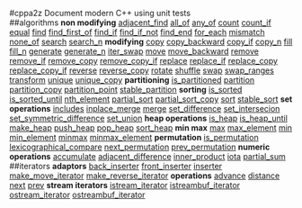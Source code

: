 #cppa2z
Document modern C++ using unit tests   
##algorithms
**non modifying** [adjacent_find](./algorithms/non_modifying_sequence.t.cpp#L10) [all_of](./algorithms/non_modifying_sequence.t.cpp#L48) [any_of](./algorithms/non_modifying_sequence.t.cpp#L60) [count](./algorithms/non_modifying_sequence.t.cpp#L72) [count_if](./algorithms/non_modifying_sequence.t.cpp#L82) [equal](./algorithms/non_modifying_sequence.t.cpp#L94) [find](./algorithms/non_modifying_sequence.t.cpp#L144) [find_first_of](./algorithms/non_modifying_sequence.t.cpp#L159) [find_if](./algorithms/non_modifying_sequence.t.cpp#L200) [find_if_not](./algorithms/non_modifying_sequence.t.cpp#L217) [find_end](./algorithms/non_modifying_sequence.t.cpp#L234) [for_each](./algorithms/non_modifying_sequence.t.cpp#L270) [mismatch](./algorithms/non_modifying_sequence.t.cpp#L295) [none_of](./algorithms/non_modifying_sequence.t.cpp#L341) [search](./algorithms/non_modifying_sequence.t.cpp#L353) [search_n](./algorithms/non_modifying_sequence.t.cpp#L394) **modifying** [copy](./algorithms/modifying_sequence.t.cpp#L10) [copy_backward](./algorithms/modifying_sequence.t.cpp#L61) [copy_if](./algorithms/modifying_sequence.t.cpp#L74) [copy_n](./algorithms/modifying_sequence.t.cpp#L90) [fill](./algorithms/modifying_sequence.t.cpp#L103) [fill_n](./algorithms/modifying_sequence.t.cpp#L116) [generate](./algorithms/modifying_sequence.t.cpp#L131) [generate_n](./algorithms/modifying_sequence.t.cpp#L147) [iter_swap](./algorithms/modifying_sequence.t.cpp#L163) [move](./algorithms/modifying_sequence.t.cpp#L187) [move_backward](./algorithms/modifying_sequence.t.cpp#L203) [remove](./algorithms/modifying_sequence.t.cpp#L218) [remove_if](./algorithms/modifying_sequence.t.cpp#L232) [remove_copy](./algorithms/modifying_sequence.t.cpp#L248) [remove_copy_if](./algorithms/modifying_sequence.t.cpp#L262) [replace](./algorithms/modifying_sequence.t.cpp#L278) [replace_if](./algorithms/modifying_sequence.t.cpp#L291) [replace_copy](./algorithms/modifying_sequence.t.cpp#L307) [replace_copy_if](./algorithms/modifying_sequence.t.cpp#L330) [reverse](./algorithms/modifying_sequence.t.cpp#L353) [reverse_copy](./algorithms/modifying_sequence.t.cpp#L366) [rotate](./algorithms/modifying_sequence.t.cpp#L380) [shuffle](./algorithms/modifying_sequence.t.cpp#L422) [swap](./algorithms/modifying_sequence.t.cpp#L439) [swap_ranges](./algorithms/modifying_sequence.t.cpp#L463) [transform](./algorithms/modifying_sequence.t.cpp#L480) [unique](./algorithms/modifying_sequence.t.cpp#L521) [unique_copy](./algorithms/modifying_sequence.t.cpp#L549) **partitioning** [is_partitioned](./algorithms/partitioning.t.cpp#L6) [partition](./algorithms/partitioning.t.cpp#L26) [partition_copy](./algorithms/partitioning.t.cpp#L63) [partition_point](./algorithms/partitioning.t.cpp#L89) [stable_partition](./algorithms/partitioning.t.cpp#L128) **sorting** [is_sorted](./algorithms/sorting.t.cpp#L8) [is_sorted_until](./algorithms/sorting.t.cpp#L30) [nth_element](./algorithms/sorting.t.cpp#L69) [partial_sort](./algorithms/sorting.t.cpp#L107) [partial_sort_copy](./algorithms/sorting.t.cpp#L133) [sort](./algorithms/sorting.t.cpp#L170) [stable_sort](./algorithms/sorting.t.cpp#L202) **set operations** [includes](./algorithms/set_operations.t.cpp#L7) [inplace_merge](./algorithms/set_operations.t.cpp#L40) [merge](./algorithms/set_operations.t.cpp#L75) [set_difference](./algorithms/set_operations.t.cpp#L114) [set_intersecion](./algorithms/set_operations.t.cpp#L154) [set_symmetric_difference](./algorithms/set_operations.t.cpp#L194) [set_union](./algorithms/set_operations.t.cpp#L235) **heap operations** [is_heap](./algorithms/heap.t.cpp#L7) [is_heap_until](./algorithms/heap.t.cpp#L51) [make_heap](./algorithms/heap.t.cpp#L141) [push_heap](./algorithms/heap.t.cpp#L159) [pop_heap](./algorithms/heap.t.cpp#L182) [sort_heap](./algorithms/heap.t.cpp#L225) **min max** [max](./algorithms/min_max.t.cpp#L8) [max_element](./algorithms/min_max.t.cpp#L64) [min](./algorithms/min_max.t.cpp#L86) [min_element](./algorithms/min_max.t.cpp#L142) [minmax](./algorithms/min_max.t.cpp#L164) [minmax_element](./algorithms/min_max.t.cpp#L226) **permutation** [is_permutation](./algorithms/permutation.t.cpp#L8) [lexicographical_compare](./algorithms/permutation.t.cpp#L75) [next_permutation](./algorithms/permutation.t.cpp#L138) [prev_permutation](./algorithms/permutation.t.cpp#L201) **numeric operations** [accumulate](./algorithms/numeric_operations.t.cpp#L9) [adjacent_difference](./algorithms/numeric_operations.t.cpp#L31) [inner_product](./algorithms/numeric_operations.t.cpp#L58) [iota](./algorithms/numeric_operations.t.cpp#L101) [partial_sum](./algorithms/numeric_operations.t.cpp#L116)   
##iterators
**adaptors** [back_inserter](./iterators/iterator_adaptors.t.cpp#L18) [front_inserter](./iterators/iterator_adaptors.t.cpp#L47) [inserter](./iterators/iterator_adaptors.t.cpp#L76) [make_move_iterator](./iterators/iterator_adaptors.t.cpp#L117) [make_reverse_iterator](./iterators/iterator_adaptors.t.cpp#L136) **operations** [advance](./iterators/iterator_operations.t.cpp#L12) [distance](./iterators/iterator_operations.t.cpp#L34) [next](./iterators/iterator_operations.t.cpp#L65) [prev](./iterators/iterator_operations.t.cpp#L93) **stream iterators** [istream_iterator](./iterators/stream_iterators.t.cpp#L15) [istreambuf_iterator](./iterators/stream_iterators.t.cpp#L46) [ostream_iterator](./iterators/stream_iterators.t.cpp#L64) [ostreambuf_iterator](./iterators/stream_iterators.t.cpp#L82)   
